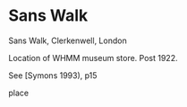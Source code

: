 # Sans Walk

Sans Walk, Clerkenwell, London

Location of WHMM museum store. Post 1922.

See \[Symons 1993\), p15

place

